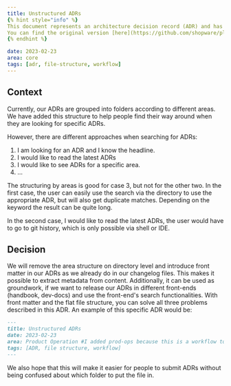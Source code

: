```yaml
---
title: Unstructured ADRs
{% hint style="info" %}
This document represents an architecture decision record (ADR) and has been mirrored from the ADR section in our Shopware 6 repository.
You can find the original version [here](https://github.com/shopware/platform/blob/trunk/adr/2023-02-20-unstructured-adrs.md)
{% endhint %}

date: 2023-02-23
area: core
tags: [adr, file-structure, workflow]
---
```


## Context
Currently, our ADRs are grouped into folders according to different areas. We have added this structure to help people find their way around when they are looking for specific ADRs.

However, there are different approaches when searching for ADRs:
1) I am looking for an ADR and I know the headline.
2) I would like to read the latest ADRs
3) I would like to see ADRs for a specific area.
4) ...

The structuring by areas is good for case 3, but not for the other two. In the first case, the user can easily use the search via the directory to use the appropriate ADR, but will also get duplicate matches. Depending on the keyword the result can be quite long.

In the second case, I would like to read the latest ADRs, the user would have to go to git history, which is only possible via shell or IDE. 

## Decision

We will remove the area structure on directory level and introduce front matter in our ADRs as we already do in our changelog files. This makes it possible to extract metadata from content. Additionally, it can be used as groundwork, if we want to release our ADRs in different front-ends (handbook, dev-docs) and use the front-end's search functionalities.
With front matter and the flat file structure, you can solve all three problems described in this ADR. An example of this specific ADR would be:

```markdown
---
title: Unstructured ADRs
date: 2023-02-23
area: Product Operation #I added prod-ops because this is a workflow topic
tags: [ADR, file structure, workflow]
---
```

We also hope that this will make it easier for people to submit ADRs without being confused about which folder to put the file in.
